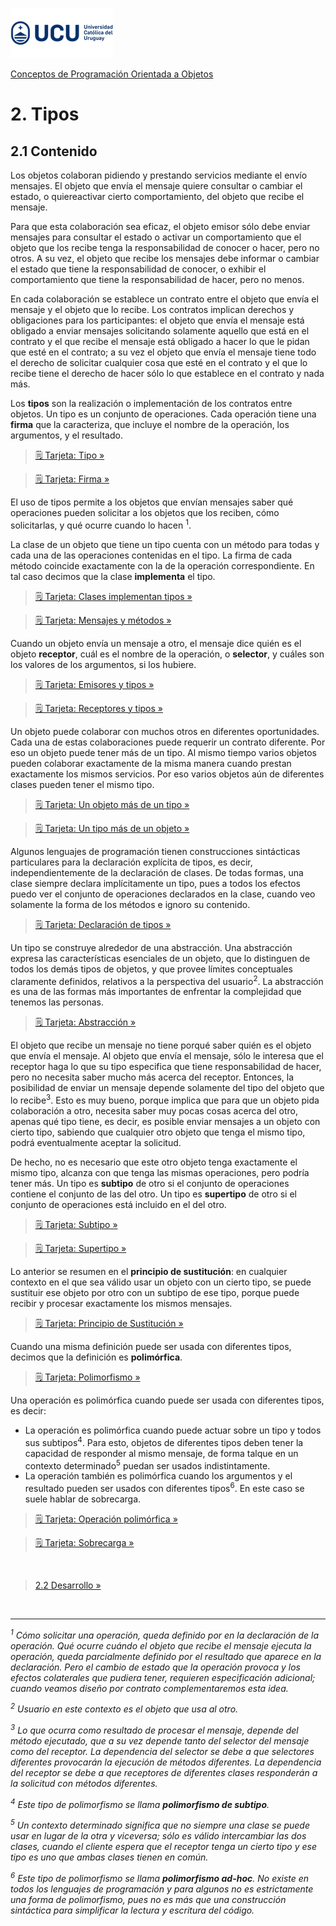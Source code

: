 ![UCU](../../Assets/logo-ucu.png)

[Conceptos de Programación Orientada a Objetos](../../)


# 2. Tipos

## 2.1 Contenido
Los objetos colaboran pidiendo y prestando servicios mediante el envío mensajes. El objeto que envía el mensaje quiere consultar o cambiar el estado, o quiereactivar cierto comportamiento, del objeto que recibe
el mensaje.

Para que esta colaboración sea eficaz, el objeto emisor sólo debe enviar mensajes para consultar el estado o
activar un comportamiento que el objeto que los recibe tenga la responsabilidad de conocer o hacer, pero no
otros. A su vez, el objeto que recibe los mensajes debe informar o cambiar el estado que tiene la responsabilidad de conocer, o exhibir el comportamiento que tiene la responsabilidad de hacer, pero no menos.

En cada colaboración se establece un contrato entre el objeto que envía el mensaje y el objeto que lo recibe. Los contratos implican derechos y obligaciones para los participantes: el objeto que envía el mensaje está obligado a enviar mensajes solicitando solamente aquello que está en el contrato y el que recibe el mensaje está obligado a hacer lo que le pidan que esté en el contrato; a su vez el objeto que envía el mensaje tiene todo el derecho de solicitar cualquier cosa que esté en el contrato y el que lo recibe tiene el derecho de hacer
sólo lo que establece en el contrato y nada más.

Los **tipos** son la realización o implementación de los contratos entre objetos. Un tipo es un conjunto de
operaciones. Cada operación tiene una **firma** que la caracteriza, que incluye el nombre de la operación, los argumentos, y el resultado.

>[🗒 Tarjeta: Tipo »](../../Tarjetas/Tipos/Tipo.md)

>[🗒 Tarjeta: Firma »](../../Tarjetas/Tipos/Firma.md)

El uso de tipos permite a los objetos que envían mensajes saber qué operaciones pueden solicitar a los objetos
que los reciben, cómo solicitarlas, y qué ocurre cuando lo hacen <sup>1</sup>.

La clase de un objeto que tiene un tipo cuenta con un método para todas y cada una de las operaciones contenidas en el tipo. La firma de cada método coincide exactamente con la de la operación correspondiente. En tal caso decimos que la clase **implementa** el tipo.

>[🗒 Tarjeta: Clases implementan tipos »](../../Tarjetas/Tipos/Clases_Implementan_Tipos.md)

>[🗒 Tarjeta: Mensajes y métodos »](../../Tarjetas/Tipos/Mensajes_Y_Metodos.md)


Cuando un objeto envía un mensaje a otro, el mensaje dice quién es el objeto **receptor**, cuál es el nombre de la operación, o **selector**, y cuáles son los valores de los argumentos, si los hubiere.

>[🗒 Tarjeta: Emisores y tipos »](../../Tarjetas/Tipos/Emisores_Y_Tipos.md)

>[🗒 Tarjeta: Receptores y tipos »](../../Tarjetas/Tipos/Receptores_Y_Tipos.md)

Un objeto puede colaborar con muchos otros en diferentes oportunidades. Cada una de estas colaboraciones puede requerir un contrato diferente. Por eso un objeto puede tener más de un tipo. Al mismo tiempo varios objetos pueden colaborar exactamente de la misma manera cuando prestan exactamente los mismos servicios. Por eso varios objetos aún de diferentes clases pueden tener el mismo tipo.

>[🗒 Tarjeta: Un objeto más de un tipo »](../../Tarjetas/Tipos/Un_Objeto_Mas_De_Un_Tipo.md)

>[🗒 Tarjeta: Un tipo más de un objeto »](../../Tarjetas/Tipos/Un_Tipo_Mas_De_Un_Objeto.md)

Algunos lenguajes de programación tienen construcciones sintácticas particulares para la declaración explícita de tipos, es decir, independientemente de la declaración de clases. De todas formas, una clase siempre declara implícitamente un tipo, pues a todos los efectos puedo ver el conjunto de operaciones declarados en la clase, cuando veo solamente la forma de los métodos e ignoro su contenido.

>[🗒 Tarjeta: Declaración de tipos »](../../Tarjetas/Tipos/Declaracion_De_Tipos.md)

Un tipo se construye alrededor de una abstracción. Una abstracción expresa las características esenciales de un objeto, que lo distinguen de todos los demás tipos de objetos, y que provee límites conceptuales claramente definidos, relativos a la perspectiva del usuario<sup>2</sup>. La abstracción es una de las formas más importantes de enfrentar la complejidad que tenemos las personas.

>[🗒 Tarjeta: Abstracción »](../../Tarjetas/Tipos/Abstraccion.md)

El objeto que recibe un mensaje no tiene porqué saber quién es el objeto que envía el mensaje. Al objeto que envía el mensaje, sólo le interesa que el receptor haga lo que su tipo especifica que tiene responsabilidad de hacer, pero no necesita saber mucho más acerca del receptor. Entonces, la posibilidad de enviar un mensaje depende solamente del tipo del objeto que lo recibe<sup>3</sup>. Esto es muy bueno, porque implica que para que un objeto pida colaboración a otro, necesita saber muy pocas cosas acerca del otro, apenas qué tipo tiene, es decir, es posible enviar mensajes a un objeto con cierto tipo, sabiendo que cualquier otro objeto que tenga el mismo tipo, podrá eventualmente aceptar la solicitud.

De hecho, no es necesario que este otro objeto tenga exactamente el mismo tipo, alcanza con que tenga las mismas operaciones, pero podría tener más. Un tipo es **subtipo** de otro si el conjunto de operaciones contiene el conjunto de las del otro. Un tipo es **supertipo** de otro si el conjunto de operaciones está incluido en el del otro.

>[🗒 Tarjeta: Subtipo »](../../Tarjetas/Tipos/Subtipo.md)

>[🗒 Tarjeta: Supertipo »](../../Tarjetas/Tipos/Supertipo.md)

Lo anterior se resumen en el **principio de sustitución**: en cualquier contexto en el que sea válido usar un objeto con un cierto tipo, se puede sustituir ese objeto por otro con un subtipo de ese tipo, porque puede recibir y procesar exactamente los mismos mensajes.

>[🗒 Tarjeta: Principio de Sustitución »](../../Tarjetas/Tipos/Principio_De_Sustitucion.md)

Cuando una misma definición puede ser usada con diferentes tipos, decimos que la definición es **polimórfica**.

>[🗒 Tarjeta: Polimorfismo »](../../Tarjetas/Tipos/Polimorfismo.md)

Una operación es polimórfica cuando puede ser usada con diferentes tipos, es decir:

- La operación es polimórfica cuando puede actuar sobre un tipo y todos sus subtipos<sup>4</sup>. Para esto, objetos de diferentes tipos deben tener la capacidad de responder al mismo mensaje, de forma talque en un contexto determinado<sup>5</sup> puedan ser usados indistintamente.
- La operación también es polimórfica cuando los argumentos y el resultado pueden ser usados con diferentes tipos<sup>6</sup>. En este caso se suele hablar de sobrecarga.

>[🗒 Tarjeta: Operación polimórfica »](../../Tarjetas/Tipos/Operacion_Polimorfica.md)

>[🗒 Tarjeta: Sobrecarga »](../../Tarjetas/Tipos/Sobrecarga.md)


<br>

> [2.2 Desarrollo »](./2_2_Desarrollo.md)

</br>

****

_<sup>1</sup> Cómo solicitar una operación, queda definido por en la declaración de la operación. Qué ocurre cuándo el objeto que recibe el mensaje ejecuta la operación, queda parcialmente definido por el resultado que aparece en la declaración. Pero el cambio de estado que la operación provoca y los efectos colaterales que pudiera tener, requieren especificación adicional; cuando veamos diseño por contrato complementaremos esta idea._

_<sup>2</sup> Usuario en este contexto es el objeto que usa al otro._

_<sup>3</sup> Lo que ocurra como resultado de procesar el mensaje, depende del método ejecutado, que a su vez depende tanto del selector del mensaje como del receptor. La dependencia del selector se debe a que selectores diferentes provocarán la ejecución de métodos diferentes. La dependencia del receptor se debe a que receptores de diferentes clases responderán a la solicitud con métodos diferentes._

_<sup>4</sup> Este tipo de polimorfismo se llama **polimorfismo de subtipo**._

_<sup>5</sup> Un contexto determinado significa que no siempre una clase se puede usar en lugar de la otra y viceversa; sólo es válido intercambiar las dos clases, cuando el cliente espera que el receptor tenga un cierto tipo y ese tipo es uno que ambas clases tienen en común._

_<sup>6</sup> Este tipo de polimorfismo se llama **polimorfismo ad-hoc**. No existe en todos los lenguajes de programación y para algunos no es estrictamente una forma de polimorfismo, pues no es más que una construcción sintáctica para simplificar la lectura y escritura del código._
